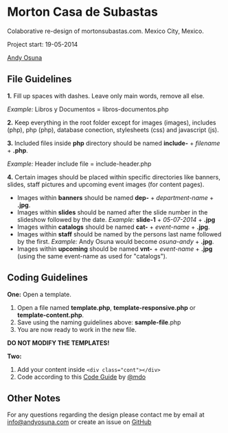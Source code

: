 Morton Casa de Subastas
==================

Colaborative re-design of mortonsubastas.com. Mexico City, Mexico.

Project start: 19-05-2014

[Andy Osuna](https://github.com/andyosuna)


File Guidelines
---------------

**1.** Fill up spaces with dashes. Leave only main words, remove all else.

*Example:* Libros y Documentos = libros-documentos.php

**2.** Keep everything in the root folder except for images (images), includes (php), php (php), database conection, stylesheets (css) and javascript (js).

**3.** Included files inside **php** directory should be named **include-** + *filename* + **.php**.

*Example:* Header include file = include-header.php

**4.** Certain images should be placed within specific directories like banners, slides, staff pictures and upcoming event images (for content pages).

  * Images within **banners** should be named **dep-** + *department-name* + **.jpg**.
  * Images within **slides** should be named after the slide number in the slideshow followed by the date. *Example:* **slide-1** + *05-07-2014* + **.jpg**
  * Images within **catalogs** should be named **cat-** + *event-name* + **.jpg**.
  * Images within **staff** should be named by the persons last name followed by the first. *Example:* Andy Osuna would become *osuna-andy* + **.jpg**.
  * Images within **upcoming** should be named **vnt-** + *event-name* + **.jpg** (using the same event-name as used for "catalogs").


Coding Guidelines
---------------

**One:** Open a template.

1. Open a file named **template.php**, **template-responsive.php** or **template-content.php**.
2. Save using the naming guidelines above: **sample-file**.php
3. You are now ready to work in the new file.

**DO NOT MODIFY THE TEMPLATES!**


**Two:** 

1. Add your content inside ``<div class="cont"></div>``
2. Code according to this [Code Guide](http://mdo.github.io/code-guide/) by [@mdo](https://twitter.com/mdo)


Other Notes
----------------

For any questions regarding the design please contact me by email at [info@andyosuna.com](mailto:info@andyosuna.com) or create an issue on [GitHub](https://github.com/andyosuna/mortonsubastas.com/issues?state=open)


